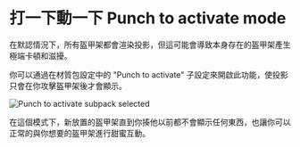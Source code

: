 # 打一下動一下 Punch to activate mode
在默認情況下，所有盔甲架都會渲染投影，但這可能會導致本身存在的盔甲架產生極端卡頓和滋擾。

你可以通過在材質包設定中的 "Punch to activate" 子設定來開啟此功能，使投影只會在你攻擊盔甲架後才會顯示。

![Punch to activate subpack selected](/assets/punchToActivateSubpack.png)

在這個模式下，新放置的盔甲架直到你揍他以前都不會顯示任何東西，也讓你可以正常的與你想要的盔甲架進行甜蜜互動。
